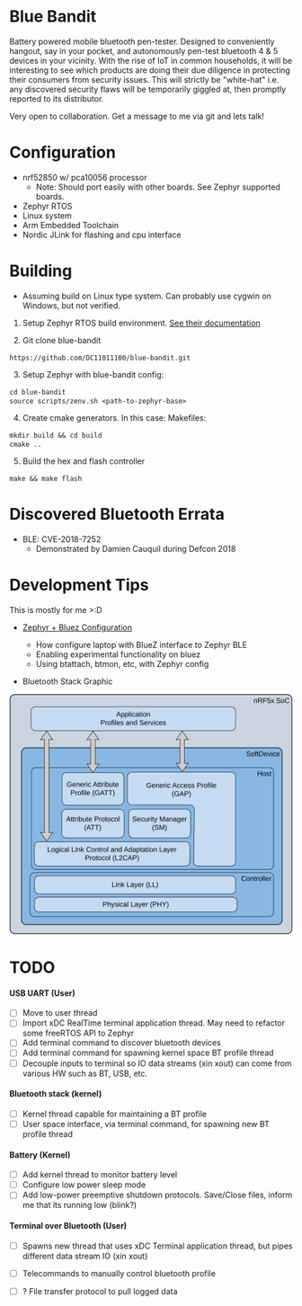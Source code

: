 # Blue Bandit
Battery powered mobile bluetooth pen-tester. Designed to conveniently hangout, say in your pocket, and autonomously pen-test bluetooth 4 & 5 devices in your vicinity. With the rise of IoT in common households, it will be interesting to see which products are doing their due diligence in protecting their consumers from security issues. This will strictly be "white-hat" i.e. any discovered security flaws will be temporarily giggled at, then promptly reported to its distributor. 

Very open to collaboration. Get a message to me via git and lets talk!

# Configuration
* nrf52850 w/ pca10056 processor
    * Note: Should port easily with other boards. See Zephyr supported boards.
* Zephyr RTOS
* Linux system
* Arm Embedded Toolchain
* Nordic JLink for flashing and cpu interface

# Building
* Assuming build on Linux type system. Can probably use cygwin on Windows, but not verified.
1. Setup Zephyr RTOS build environment. [See their documentation](https://docs.zephyrproject.org/latest/getting_started/getting_started.html)

2. Git clone blue-bandit
```
https://github.com/DC11011100/blue-bandit.git
```

3. Setup Zephyr with blue-bandit config:
```
cd blue-bandit
source scripts/zenv.sh <path-to-zephyr-base>
```
4. Create cmake generators. In this case: Makefiles:
  
 ```
 mkdir build && cd build
 cmake ..
 ```
 
 5. Build the hex and flash controller
 ```
 make && make flash 
 ```
 
 # Discovered Bluetooth Errata
 * BLE: CVE-2018-7252
   * Demonstrated by Damien Cauquil during Defcon 2018
   
 # Development Tips
 This is mostly for me >:D
 * [Zephyr + Bluez Configuration](https://docs.zephyrproject.org/1.13.0/subsystems/bluetooth/devel.html#bluetooth-bluez)
      * How configure laptop with BlueZ interface to Zephyr BLE
      * Enabling experimental functionality on bluez
      * Using btattach, btmon, etc, with Zephyr config
      
 * Bluetooth Stack Graphic
 
 ![Alt text](./nordic-bt-stack.svg)
      
 # TODO
 #### USB UART (User)
   - [ ] Move to user thread
   - [ ] Import xDC RealTime terminal application thread. May need to refactor some freeRTOS API to Zephyr
   - [ ] Add terminal command to discover bluetooth devices
   - [ ] Add terminal command for spawning kernel space BT profile thread
   - [ ] Decouple inputs to terminal so IO data streams (xin xout) can come from various HW such as BT, USB, etc.
 
 #### Bluetooth stack (kernel)
   - [ ] Kernel thread capable for maintaining a BT profile
   - [ ] User space interface, via terminal command, for spawning new BT profile thread 
 
 #### Battery (Kernel)
   - [ ] Add kernel thread to monitor battery level
   - [ ] Configure low power sleep mode
   - [ ] Add low-power preemptive shutdown protocols. Save/Close files, inform me that its running low (blink?)
     
 #### Terminal over Bluetooth (User)
   - [ ] Spawns new thread that uses xDC Terminal application thread, but pipes different data stream IO (xin xout)
   - [ ] Telecommands to manually control bluetooth profile
   - [ ] ? File transfer protocol to pull logged data
 
 
